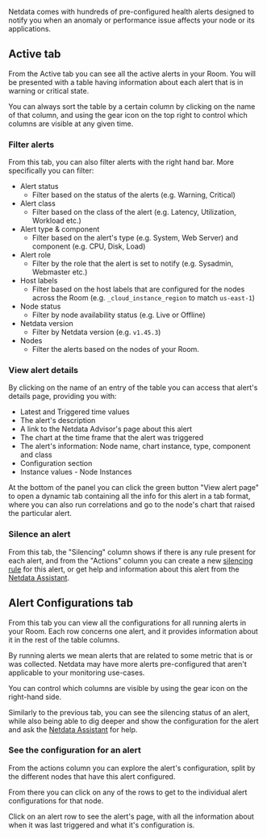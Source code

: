 

Netdata comes with hundreds of pre-configured health alerts designed to notify you when an anomaly or performance issue affects your node or its applications.

## Active tab

From the Active tab you can see all the active alerts in your Room. You will be presented with a table having information about each alert that is in warning or critical state.

You can always sort the table by a certain column by clicking on the name of that column, and using the gear icon on the top right to control which columns are visible at any given time.

### Filter alerts

From this tab, you can also filter alerts with the right hand bar. More specifically you can filter:

- Alert status
  - Filter based on the status of the alerts (e.g. Warning, Critical)
- Alert class
  - Filter based on the class of the alert (e.g. Latency, Utilization, Workload etc.)
- Alert type & component
  - Filter based on the alert's type (e.g. System, Web Server) and component (e.g. CPU, Disk, Load)
- Alert role
  - Filter by the role that the alert is set to notify (e.g. Sysadmin, Webmaster etc.)
- Host labels
  - Filter based on the host labels that are configured for the nodes across the Room (e.g. `_cloud_instance_region` to match `us-east-1`)
- Node status
  - Filter by node availability status (e.g. Live or Offline)
- Netdata version
  - Filter by Netdata version (e.g. `v1.45.3`)
- Nodes
  - Filter the alerts based on the nodes of your Room.

### View alert details

By clicking on the name of an entry of the table you can access that alert's details page, providing you with:

- Latest and Triggered time values
- The alert's description
- A link to the Netdata Advisor's page about this alert
- The chart at the time frame that the alert was triggered
- The alert's information: Node name, chart instance, type, component and class
- Configuration section
- Instance values - Node Instances

At the bottom of the panel you can click the green button "View alert page" to open a dynamic tab containing all the info for this alert in a tab format, where you can also run correlations and go to the node's chart that raised the particular alert.

### Silence an alert

From this tab, the "Silencing" column shows if there is any rule present for each alert, and from the "Actions" column you can create a new [silencing rule](/docs/agent/alerts-and-notifications/notifications/centralized-cloud-notifications/centralized-cloud-notifications-reference#alert-notification-silencing-rules) for this alert, or get help and information about this alert from the [Netdata Assistant](/docs/agent/netdata-assistant).

## Alert Configurations tab

From this tab you can view all the configurations for all running alerts in your Room. Each row concerns one alert, and it provides information about it in the rest of the table columns.

By running alerts we mean alerts that are related to some metric that is or was collected. Netdata may have more alerts pre-configured that aren't applicable to your monitoring use-cases.

You can control which columns are visible by using the gear icon on the right-hand side.

Similarly to the previous tab, you can see the silencing status of an alert, while also being able to dig deeper and show the configuration for the alert and ask the [Netdata Assistant](/docs/agent/netdata-assistant) for help.

### See the configuration for an alert

From the actions column you can explore the alert's configuration, split by the different nodes that have this alert configured.

From there you can click on any of the rows to get to the individual alert configurations for that node.

Click on an alert row to see the alert's page, with all the information about when it was last triggered and what it's configuration is.
